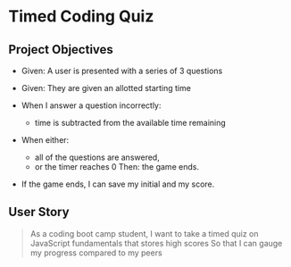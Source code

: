 # Timed Coding Quiz

## Project Objectives

* Given: A user is presented with a series of 3 questions
* Given: They are given an allotted starting time

* When I answer a question incorrectly:
  * time is subtracted from the available time remaining
* When either:
  * all of the questions are answered,
  * or the timer reaches 0
  Then:
    the game ends.
* If the game ends, I can save my initial and my score.


## User Story 

> As a coding boot camp student, I want to take a timed quiz 
> on JavaScript fundamentals that stores high scores
> So that I can gauge my progress compared to my peers



